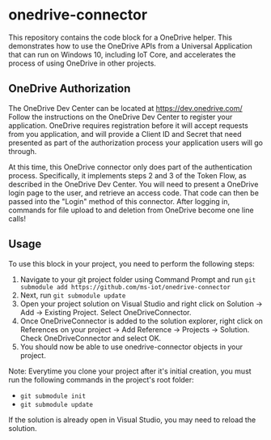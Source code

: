 # onedrive-connector

This repository contains the code block for a OneDrive helper. This demonstrates how to use the OneDrive APIs from a Universal Application that can run on Windows 10, including IoT Core, and accelerates the process of using OneDrive in other projects.

## OneDrive Authorization
The OneDrive Dev Center can be located at https://dev.onedrive.com/
Follow the instructions on the OneDrive Dev Center to register your application. OneDrive requires registration before it will accept requests from you application, and will provide a Client ID and Secret that need presented as part of the authorization process your application users will go through.

At this time, this OneDrive connector only does part of the authentication process. Specifically, it implements steps 2 and 3 of the Token Flow, as described in the OneDrive Dev Center. You will need to present a OneDrive login page to the user, and retrieve an access code. That code can then be passed into the "Login" method of this connector. After logging in, commands for file upload to and deletion from OneDrive become one line calls!

## Usage
To use this block in your project, you need to perform the following steps:

1. Navigate to your git project folder using Command Prompt and run `git submodule add https://github.com/ms-iot/onedrive-connector`
2. Next, run `git submodule update`
3. Open your project solution on Visual Studio and right click on Solution -> Add -> Existing Project. Select OneDriveConnector.
4. Once OneDriveConnector is added to the solution explorer, right click on References on your project -> Add Reference -> Projects -> Solution. Check OneDriveConnector and select OK.
5. You should now be able to use onedrive-connector objects in your project.

Note: Everytime you clone your project after it's initial creation, you must run the following commands in the project's root folder: 
- `git submodule init`
- `git submodule update`

If the solution is already open in Visual Studio, you may need to reload the solution.
